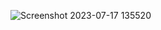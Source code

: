 
![Screenshot 2023-07-17 135520](https://github.com/Praveen-mp/Iamneo.ai/assets/88021011/51aaa939-40cd-46a9-ace6-36247af71698)
